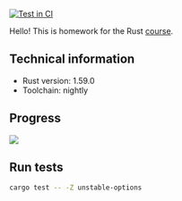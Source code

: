 [![Test in CI](https://github.com/ars-kalinichenko/mipt-rust-homeworks/actions/workflows/test.yml/badge.svg?event=push)](https://github.com/ars-kalinichenko/mipt-rust-homeworks/actions/workflows/test.yml)

Hello! This is homework for the Rust [course](https://youtube.com/playlist?list=PL4_hYwCyhAvbeLzi699gqMUA4UaPkcdmJ).

## Technical information
- Rust version: 1.59.0
- Toolchain: nightly

## Progress
![](https://geps.dev/progress/25)

## Run tests
```bash
cargo test -- -Z unstable-options 
```